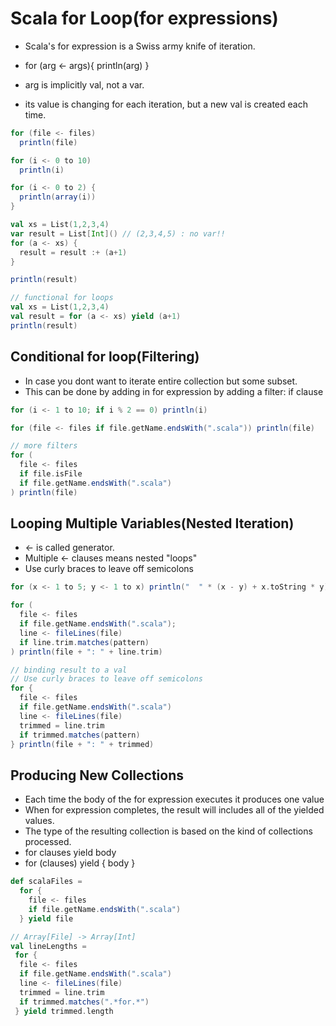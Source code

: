 # Scala for Loop(for expressions)

- Scala's for expression is a Swiss army knife of iteration.


- for (arg <- args){ println(arg) }
- arg is implicitly val, not a var.
- its value is changing for each iteration, but a new val is created each time.


```scala
for (file <- files)
  println(file)

for (i <- 0 to 10)
  println(i)

for (i <- 0 to 2) {
  println(array(i))
}
```


```scala
val xs = List(1,2,3,4)
var result = List[Int]() // (2,3,4,5) : no var!!
for (a <- xs) {
  result = result :+ (a+1)
}

println(result)
```

```scala
// functional for loops
val xs = List(1,2,3,4)
val result = for (a <- xs) yield (a+1)
println(result)
```

## Conditional for loop(Filtering)

- In case you dont want to iterate entire collection but some subset.
- This can be done by adding in for expression by adding a filter: if clause

```scala
for (i <- 1 to 10; if i % 2 == 0) println(i)

for (file <- files if file.getName.endsWith(".scala")) println(file)

// more filters
for (
  file <- files
  if file.isFile
  if file.getName.endsWith(".scala")
) println(file)
```

## Looping Multiple Variables(Nested Iteration)

- <- is called generator.
- Multiple <- clauses means nested "loops"
- Use curly braces to leave off semicolons

```scala
for (x <- 1 to 5; y <- 1 to x) println("  " * (x - y) + x.toString * y)

for (
  file <- files
  if file.getName.endsWith(".scala");
  line <- fileLines(file)
  if line.trim.matches(pattern)
) println(file + ": " + line.trim)

// binding result to a val
// Use curly braces to leave off semicolons
for {
  file <- files
  if file.getName.endsWith(".scala")
  line <- fileLines(file)
  trimmed = line.trim
  if trimmed.matches(pattern)
} println(file + ": " + trimmed)
```

## Producing New Collections

- Each time the body of the for expression executes it produces one value
- When for expression completes, the result will includes all of the yielded values.
- The type of the resulting collection is based on the kind of collections processed.
- for clauses yield body
- for (clauses) yield { body }

```scala
def scalaFiles =
  for {
    file <- files
    if file.getName.endsWith(".scala")
  } yield file

// Array[File] -> Array[Int]
val lineLengths =
 for {
  file <- files
  if file.getName.endsWith(".scala")
  line <- fileLines(file)
  trimmed = line.trim
  if trimmed.matches(".*for.*")
 } yield trimmed.length
```
